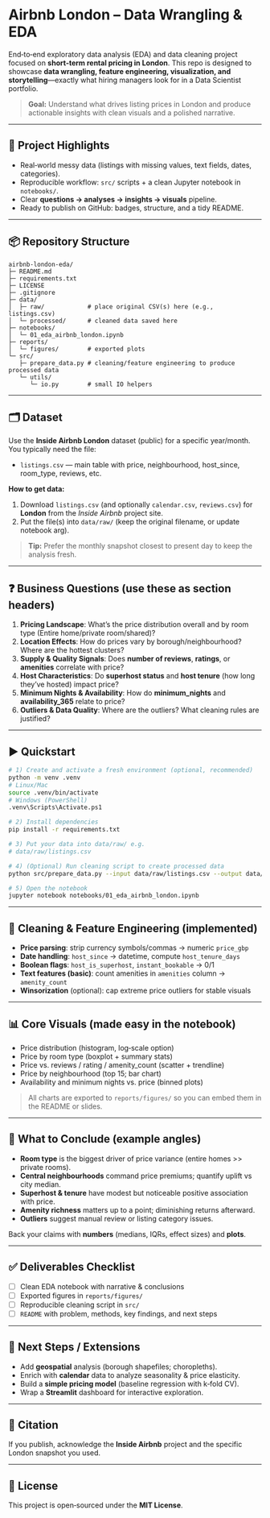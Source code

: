 # Airbnb London – Data Wrangling & EDA
End‑to‑end exploratory data analysis (EDA) and data cleaning project focused on **short‑term rental pricing in London**. This repo is designed to showcase **data wrangling, feature engineering, visualization, and storytelling**—exactly what hiring managers look for in a Data Scientist portfolio.

> **Goal:** Understand what drives listing prices in London and produce actionable insights with clean visuals and a polished narrative.

---

## 🔧 Project Highlights
- Real‑world messy data (listings with missing values, text fields, dates, categories).
- Reproducible workflow: `src/` scripts + a clean Jupyter notebook in `notebooks/`.
- Clear **questions → analyses → insights → visuals** pipeline.
- Ready to publish on GitHub: badges, structure, and a tidy README.

---

## 📦 Repository Structure
```
airbnb-london-eda/
├─ README.md
├─ requirements.txt
├─ LICENSE
├─ .gitignore
├─ data/
│  ├─ raw/            # place original CSV(s) here (e.g., listings.csv)
│  └─ processed/      # cleaned data saved here
├─ notebooks/
│  └─ 01_eda_airbnb_london.ipynb
├─ reports/
│  └─ figures/        # exported plots
└─ src/
   ├─ prepare_data.py # cleaning/feature engineering to produce processed data
   └─ utils/
      └─ io.py        # small IO helpers
```

---

## 🗂️ Dataset
Use the **Inside Airbnb London** dataset (public) for a specific year/month. You typically need the file:
- `listings.csv` — main table with price, neighbourhood, host_since, room_type, reviews, etc.

**How to get data:**
1) Download `listings.csv` (and optionally `calendar.csv`, `reviews.csv`) for **London** from the *Inside Airbnb* project site.  
2) Put the file(s) into `data/raw/` (keep the original filename, or update notebook arg).

> **Tip:** Prefer the monthly snapshot closest to present day to keep the analysis fresh.

---

## ❓ Business Questions (use these as section headers)
1. **Pricing Landscape**: What’s the price distribution overall and by room type (Entire home/private room/shared)?  
2. **Location Effects**: How do prices vary by borough/neighbourhood? Where are the hottest clusters?  
3. **Supply & Quality Signals**: Does **number of reviews**, **ratings**, or **amenities** correlate with price?  
4. **Host Characteristics**: Do **superhost status** and **host tenure** (how long they’ve hosted) impact price?  
5. **Minimum Nights & Availability**: How do **minimum_nights** and **availability_365** relate to price?  
6. **Outliers & Data Quality**: Where are the outliers? What cleaning rules are justified?

---

## ▶️ Quickstart
```bash
# 1) Create and activate a fresh environment (optional, recommended)
python -m venv .venv
# Linux/Mac
source .venv/bin/activate
# Windows (PowerShell)
.venv\Scripts\Activate.ps1

# 2) Install dependencies
pip install -r requirements.txt

# 3) Put your data into data/raw/ e.g.
# data/raw/listings.csv

# 4) (Optional) Run cleaning script to create processed data
python src/prepare_data.py --input data/raw/listings.csv --output data/processed/listings_clean.csv

# 5) Open the notebook
jupyter notebook notebooks/01_eda_airbnb_london.ipynb
```

---

## 🧹 Cleaning & Feature Engineering (implemented)
- **Price parsing**: strip currency symbols/commas → numeric `price_gbp`  
- **Date handling**: `host_since` → datetime, compute `host_tenure_days`  
- **Boolean flags**: `host_is_superhost`, `instant_bookable` → 0/1  
- **Text features (basic)**: count amenities in `amenities` column → `amenity_count`  
- **Winsorization** (optional): cap extreme price outliers for stable visuals

---

## 📊 Core Visuals (made easy in the notebook)
- Price distribution (histogram, log‑scale option)
- Price by room type (boxplot + summary stats)
- Price vs. reviews / rating / amenity_count (scatter + trendline)
- Price by neighbourhood (top 15; bar chart)
- Availability and minimum nights vs. price (binned plots)

> All charts are exported to `reports/figures/` so you can embed them in the README or slides.

---

## 🧠 What to Conclude (example angles)
- **Room type** is the biggest driver of price variance (entire homes >> private rooms).  
- **Central neighbourhoods** command price premiums; quantify uplift vs city median.  
- **Superhost & tenure** have modest but noticeable positive association with price.  
- **Amenity richness** matters up to a point; diminishing returns afterward.  
- **Outliers** suggest manual review or listing category issues.

Back your claims with **numbers** (medians, IQRs, effect sizes) and **plots**.

---

## ✅ Deliverables Checklist
- [ ] Clean EDA notebook with narrative & conclusions  
- [ ] Exported figures in `reports/figures/`  
- [ ] Reproducible cleaning script in `src/`  
- [ ] `README` with problem, methods, key findings, and next steps

---

## 🚀 Next Steps / Extensions
- Add **geospatial** analysis (borough shapefiles; choropleths).
- Enrich with **calendar** data to analyze seasonality & price elasticity.
- Build a **simple pricing model** (baseline regression with k‑fold CV).
- Wrap a **Streamlit** dashboard for interactive exploration.

---

## 📝 Citation
If you publish, acknowledge the **Inside Airbnb** project and the specific London snapshot you used.

---

## 📄 License
This project is open‑sourced under the **MIT License**.
